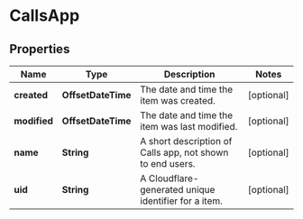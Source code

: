 

# CallsApp


## Properties

| Name | Type | Description | Notes |
|------------ | ------------- | ------------- | -------------|
|**created** | **OffsetDateTime** | The date and time the item was created. |  [optional] |
|**modified** | **OffsetDateTime** | The date and time the item was last modified. |  [optional] |
|**name** | **String** | A short description of Calls app, not shown to end users. |  [optional] |
|**uid** | **String** | A Cloudflare-generated unique identifier for a item. |  [optional] |



